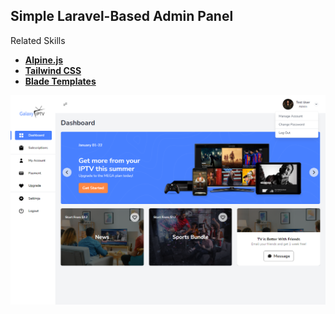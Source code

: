 ## Simple Laravel-Based Admin Panel

Related Skills

- **[Alpine.js](https://alpinejs.dev/)**
- **[Tailwind CSS](https://tailwindcss.com/)**
- **[Blade Templates](https://laravel.com/docs/9.x/blade)**

![screenshot.png](screenshot.png)
